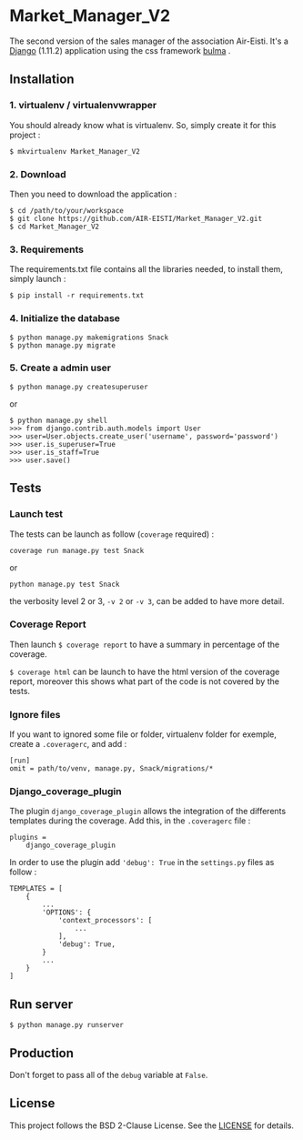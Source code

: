 # Market_Manager_V2

The second version of the sales manager of the association Air-Eisti.
It's a [Django](https://www.djangoproject.com/) (1.11.2) application using the css framework [bulma](http://bulma.io/) .

## Installation

### 1. virtualenv / virtualenvwrapper

You should already know what is virtualenv. So, simply create it for this
project :

```$ mkvirtualenv Market_Manager_V2```

### 2. Download

Then you need to download the application :
```
$ cd /path/to/your/workspace
$ git clone https://github.com/AIR-EISTI/Market_Manager_V2.git
$ cd Market_Manager_V2
```

### 3. Requirements

The requirements.txt file contains all the libraries needed, to install them,
simply launch :

```$ pip install -r requirements.txt```

### 4. Initialize the database

```
$ python manage.py makemigrations Snack
$ python manage.py migrate
```

### 5. Create a admin user

```
$ python manage.py createsuperuser
```
or
```
$ python manage.py shell
>>> from django.contrib.auth.models import User
>>> user=User.objects.create_user('username', password='password')
>>> user.is_superuser=True
>>> user.is_staff=True
>>> user.save()
```

## Tests

### Launch test
The tests can be launch as follow (`coverage` required) :

```
coverage run manage.py test Snack
```
or 

```
python manage.py test Snack
```

the verbosity level 2 or 3, `-v 2` or `-v 3`, can be added to have more detail.

### Coverage Report

Then launch ``` $ coverage report ``` to have a summary in percentage of the
coverage.

``` $ coverage html ``` can be launch to have the html version of the coverage
report, moreover this shows what part of the code is not covered by the tests.

### Ignore files

If you want to ignored some file or folder, virtualenv folder for exemple,
create a ```.coveragerc```, and add :

```
[run]
omit = path/to/venv, manage.py, Snack/migrations/*
```

### Django_coverage_plugin

The plugin `django_coverage_plugin` allows the integration of the differents
templates during the coverage. Add this, in the `.coveragerc` file :

```
plugins =
    django_coverage_plugin
```

In order to use the plugin add `'debug': True` in the `settings.py` files
as follow :

```
TEMPLATES = [
    {
        ...
        'OPTIONS': {
            'context_processors': [
                ...
            ],
            'debug': True,
        }
        ...
    }
]
```

## Run server

```
$ python manage.py runserver
```

## Production

Don't forget to pass all of the `debug` variable at `False`.

## License
This project follows the BSD 2-Clause License. See the
[LICENSE](https://github.com/AIR-EISTI/Market_Manager_V2/blob/development/LICENSE)
for details.
